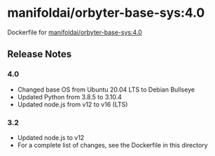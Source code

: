 # manifoldai/orbyter-base-sys:4.0

Dockerfile for [manifoldai/orbyter-base-sys:4.0](https://hub.docker.com/r/manifoldai/orbyter-base-sys)

## Release Notes

### 4.0

- Changed base OS from Ubuntu 20.04 LTS to Debian Bullseye
- Updated Python from 3.8.5 to 3.10.4
- Updated node.js from v12 to v16 (LTS)

### 3.2

- Updated node.js to v12
- For a complete list of changes, see the Dockerfile in this directory
